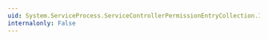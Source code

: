 ```yaml
---
uid: System.ServiceProcess.ServiceControllerPermissionEntryCollection.Insert(System.Int32,System.ServiceProcess.ServiceControllerPermissionEntry)
internalonly: False
---
```

